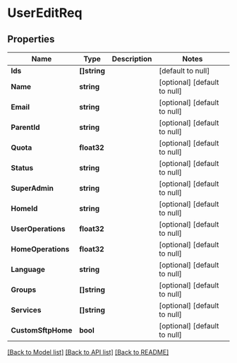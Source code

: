 # UserEditReq

## Properties
Name | Type | Description | Notes
------------ | ------------- | ------------- | -------------
**Ids** | **[]string** |  | [default to null]
**Name** | **string** |  | [optional] [default to null]
**Email** | **string** |  | [optional] [default to null]
**ParentId** | **string** |  | [optional] [default to null]
**Quota** | **float32** |  | [optional] [default to null]
**Status** | **string** |  | [optional] [default to null]
**SuperAdmin** | **string** |  | [optional] [default to null]
**HomeId** | **string** |  | [optional] [default to null]
**UserOperations** | **float32** |  | [optional] [default to null]
**HomeOperations** | **float32** |  | [optional] [default to null]
**Language** | **string** |  | [optional] [default to null]
**Groups** | **[]string** |  | [optional] [default to null]
**Services** | **[]string** |  | [optional] [default to null]
**CustomSftpHome** | **bool** |  | [optional] [default to null]

[[Back to Model list]](../README.md#documentation-for-models) [[Back to API list]](../README.md#documentation-for-api-endpoints) [[Back to README]](../README.md)


